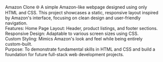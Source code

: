 Amazon Clone 🌐
A simple Amazon-like webpage designed using only HTML and CSS. This project showcases a static, responsive layout inspired by Amazon's interface, focusing on clean design and user-friendly navigation.
<br/>
Features:
Home Page Layout: Header, product listings, and footer sections.
<br/>
Responsive Design: Adaptable to various screen sizes using CSS.
<br/>
Custom Styling: Mimics Amazon's look and feel while being entirely custom-built.
<br/>
Purpose:
To demonstrate fundamental skills in HTML and CSS and build a foundation for future full-stack web development projects.

